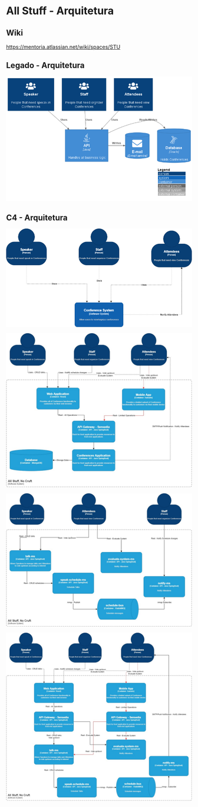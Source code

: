# All Stuff - Arquitetura

## Wiki
https://mentoria.atlassian.net/wiki/spaces/STU

## Legado - Arquitetura

<p align="center">
<img src="https://github.com/juliospassky/allstuff-arquitetura/blob/main/diagramas_imagens/legado/legado.png" title="Legado">
</p>

## C4 - Arquitetura

<p align="center">
<img src="https://github.com/juliospassky/allstuff-arquitetura/blob/main/diagramas_imagens/C4-level1.png" title="C4 Level 1">
</p>

<p align="center">
<img src="https://github.com/juliospassky/allstuff-arquitetura/blob/main/diagramas_imagens/C4-level2.jpg" title="C4 Level 2">
</p>

<p align="center">
<img src="https://github.com/juliospassky/allstuff-arquitetura/blob/main/diagramas_imagens/C4-level3_2.jpg" title="C4 Level 3">
</p>


<p align="center">
<img src="https://github.com/juliospassky/allstuff-arquitetura/blob/main/diagramas_imagens/C4-level3_1.jpg" title="C4 Level 3">
</p>
